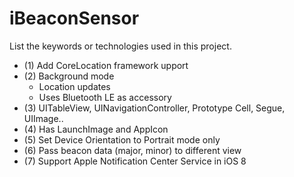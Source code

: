 iBeaconSensor
=============
List the keywords or technologies used in this project.
- (1) Add CoreLocation framework upport
- (2) Background mode
  - Location updates
  - Uses Bluetooth LE as accessory
- (3) UITableView, UINavigationController, Prototype Cell, Segue, UIImage..
- (4) Has LaunchImage and AppIcon
- (5) Set Device Orientation to Portrait mode only
- (6) Pass beacon data (major, minor) to different view
- (7) Support Apple Notification Center Service in iOS 8

